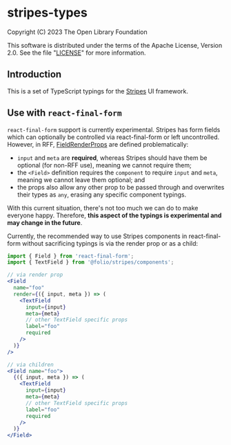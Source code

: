 # stripes-types

Copyright (C) 2023 The Open Library Foundation

This software is distributed under the terms of the Apache License,
Version 2.0. See the file "[LICENSE](LICENSE)" for more information.

## Introduction

This is a set of TypeScript typings for the [Stripes](https://github.com/folio-org/stripes/) UI framework.

## Use with `react-final-form`

`react-final-form` support is currently experimental. Stripes has form fields which can optionally be controlled via react-final-form or left uncontrolled. However, in RFF, [FieldRenderProps](https://github.com/final-form/react-final-form/blob/09ccc607b3e8843addd7cbde7a84a82866587000/typescript/index.d.ts#L43-L50) are defined problematically:

- `input` and `meta` are **required**, whereas Stripes should have them be optional (for non-RFF use), meaning we cannot require them;
- the `<Field>` definition requires the `component` to require `input` and `meta`, meaning we cannot leave them optional; and
- the props also allow any other prop to be passed through and overwrites their types as `any`, erasing any specific component typings.

With this current situation, there's not too much we can do to make everyone happy. Therefore, **this aspect of the typings is experimental and may change in the future**.

Currently, the recommended way to use Stripes components in react-final-form without sacrificing typings is via the render prop or as a child:

```jsx
import { Field } from 'react-final-form';
import { TextField } from '@folio/stripes/components';

// via render prop
<Field
  name="foo"
  render={({ input, meta }) => (
    <TextField
      input={input}
      meta={meta}
      // other TextField specific props
      label="foo"
      required
    />
  )}
/>

// via children
<Field name="foo">
  {({ input, meta }) => (
    <TextField
      input={input}
      meta={meta}
      // other TextField specific props
      label="foo"
      required
    />
  )}
</Field>
```
